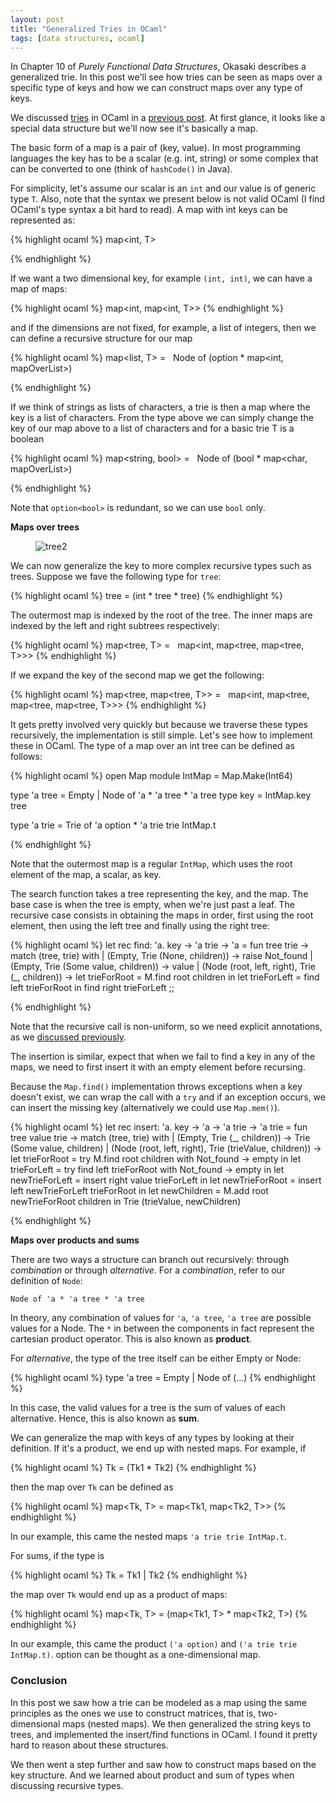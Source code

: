 ```yaml
---
layout: post
title: "Generalized Tries in OCaml"
tags: [data structures, ocaml]
---
```


In Chapter 10 of *Purely Functional Data Structures*, Okasaki describes a generalized trie. In this post we'll see how tries can be seen as maps over a specific type of keys and how we can construct maps over any type of keys.

We discussed [tries](https://en.wikipedia.org/wiki/Trie) in OCaml in a [previous post]({{site.url}}/blog/2017/05/22/largest-sets-of-subsequences-in-ocaml.html). At first glance, it looks like a special data structure but we'll now see it's basically a map.

The basic form of a map is a pair of (key, value). In most programming languages the key has to be a scalar (e.g. int, string) or some complex that can be converted to one (think of `hashCode()` in Java).

For simplicity, let's assume our scalar is an `int` and our value is of generic type `T`. Also, note that the syntax we present below is not valid OCaml (I find OCaml's type syntax a bit hard to read). A map with int keys can be represented as:

{% highlight ocaml %}
map<int, T>

{% endhighlight %}

If we want a two dimensional key, for example `(int, int)`, we can have a map of maps:

{% highlight ocaml %}
map<int, map<int, T>>
{% endhighlight %}

and if the dimensions are not fixed, for example, a list of integers, then we can define a recursive structure for our map

{% highlight ocaml %}
map<list<int>, T> =
  Node of (option<T> * map<int, mapOverList>)

{% endhighlight %}

If we think of strings as lists of characters, a trie is then a map where the key is a list of characters. From the type above we can simply change the key of our map above to a list of characters and for a basic trie T is a boolean

{% highlight ocaml %}
map<string, bool> =
  Node of (bool * map<char, mapOverList>)

{% endhighlight %}

Note that `option<bool>` is redundant, so we can use `bool` only.


**Maps over trees**



<figure class="center_children">
    <img src="{{site.url}}/resources/blog/2017-12-16-generalized-tries-in-ocaml/2017_12_tree2.jpeg" alt="tree2" />
</figure>

We can now generalize the key to more complex recursive types such as trees. Suppose we fave the following type for `tree`:

{% highlight ocaml %}
tree<int> = (int * tree<int> * tree<int>)
{% endhighlight %}

The outermost map is indexed by the root of the tree. The inner maps are indexed by the left and right subtrees respectively:

{% highlight ocaml %}
map<tree<int>, T> =
  map<int, map<tree<int>, map<tree<int>, T>>>
{% endhighlight %}

If we expand the key of the second map we get the following:

{% highlight ocaml %}
map<tree<int>, map<tree<int>, T>> =
  map<int, map<tree<int>, map<tree<int>, map<tree<int>, T>>>
{% endhighlight %}

It gets pretty involved very quickly but because we traverse these types recursively, the implementation is still simple. Let's see how to implement these in OCaml. The type of a map over an int tree can be defined as follows:

{% highlight ocaml %}
open Map
module IntMap = Map.Make(Int64)

type 'a tree = Empty | Node of 'a * 'a tree * 'a tree
type key = IntMap.key tree

type 'a trie = Trie of 'a option * 'a trie trie IntMap.t

{% endhighlight %}

Note that the outermost map is a regular `IntMap`, which uses the root element of the map, a scalar, as key.

The search function takes a tree representing the key, and the map. The base case is when the tree is empty, when we're just past a leaf. The recursive case consists in obtaining the maps in order, first using the root element, then using the left tree and finally using the right tree:

{% highlight ocaml %}
let rec find: 'a. key -> 'a trie -> 'a =
  fun tree trie -> match (tree, trie) with
    | (Empty, Trie (None, children)) -> raise Not_found
    | (Empty, Trie (Some value, children)) -> value
    | (Node (root, left, right), Trie (_, children)) ->
      let trieForRoot = M.find root children in
      let trieForLeft = find left trieForRoot in
      find right trieForLeft
;;

{% endhighlight %}

Note that the recursive call is non-uniform, so we need explicit annotations, as we [discussed previously]({{site.url}}/blog/2017/10/02/polymorphic-recursion-in-ocaml.html).

The insertion is similar, expect that when we fail to find a key in any of the maps, we need to first insert it with an empty element before recursing.

Because the `Map.find()` implementation throws exceptions when a key doesn't exist, we can wrap the call with a `try` and if an exception occurs, we can insert the missing key (alternatively we could use `Map.mem()`).

{% highlight ocaml %}
let rec insert: 'a. key -> 'a -> 'a trie -> 'a trie =
  fun tree value trie -> match (tree, trie) with
    | (Empty, Trie (_, children)) -> Trie (Some value, children)
    | (Node (root, left, right), Trie (trieValue, children)) ->
      let trieForRoot = try
        M.find root children
      with
        Not_found -> empty
      in
      let trieForLeft = try
        find left trieForRoot
      with
        Not_found -> empty
      in
      let newTrieForLeft = insert right value trieForLeft in
      let newTrieForRoot = insert left newTrieForLeft trieForRoot in
      let newChildren = M.add root newTrieForRoot children in
      Trie (trieValue, newChildren)

{% endhighlight %}


**Maps over products and sums**



There are two ways a structure can branch out recursively: through *combination* or through *alternative*. For a *combination*, refer to our definition of `Node`:

`Node of 'a * 'a tree * 'a tree`

In theory, any combination of values for `'a`, `'a tree`, `'a tree` are possible values for a Node. The `*` in between the components in fact represent the cartesian product operator. This is also known as **product**.

For *alternative*, the type of the tree itself can be either Empty or Node:

{% highlight ocaml %}
type 'a tree = Empty | Node of (...)
{% endhighlight %}

In this case, the valid values for a tree is the sum of values of each alternative. Hence, this is also known as **sum**.

We can generalize the map with keys of any types by looking at their definition. If it's a product, we end up with nested maps. For example, if

{% highlight ocaml %}
Tk = (Tk1 * Tk2)
{% endhighlight %}

then the map over `Tk` can be defined as

{% highlight ocaml %}
map<Tk, T> = map<Tk1, map<Tk2, T>>
{% endhighlight %}

In our example, this came the nested maps `'a trie trie IntMap.t`.

For sums, if the type is

{% highlight ocaml %}
Tk = Tk1 | Tk2
{% endhighlight %}

the map over `Tk` would end up as a product of maps:

{% highlight ocaml %}
map<Tk, T> = (map<Tk1, T> * map<Tk2, T>)
{% endhighlight %}

In our example, this came the product `('a option)` and `('a trie trie IntMap.t)`. option can be thought as a one-dimensional map.

### Conclusion

In this post we saw how a trie can be modeled as a map using the same principles as the ones we use to construct matrices, that is, two-dimensional maps (nested maps). We then generalized the string keys to trees, and implemented the insert/find functions in OCaml. I found it pretty hard to reason about these structures.

We then went a step further and saw how to construct maps based on the key structure. And we learned about product and sum of types when discussing recursive types.